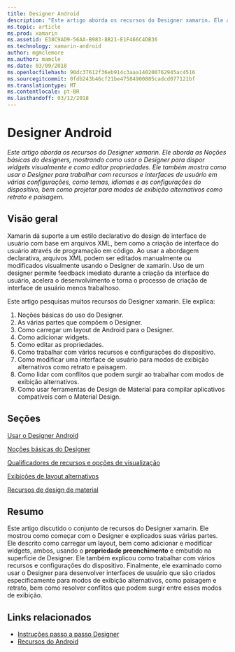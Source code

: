 ```yaml
---
title: Designer Android
description: "Este artigo aborda os recursos do Designer xamarin. Ele aborda as Noções básicas do designers, mostrando como usar o Designer para dispor widgets visualmente e como editar propriedades. Ele também mostra como usar o Designer para trabalhar com recursos e interfaces de usuário em várias configurações, como temas, idiomas e as configurações do dispositivo, bem como projetar para modos de exibição alternativos como retrato e paisagem."
ms.topic: article
ms.prod: xamarin
ms.assetid: E38C9AD9-56AA-B983-8B21-E1F466C4DB36
ms.technology: xamarin-android
author: mgmclemore
ms.author: mamcle
ms.date: 03/09/2018
ms.openlocfilehash: 90dc37612f36eb914c3aaa140200762945ac4516
ms.sourcegitcommit: 0fdb243b46cf21be47584900805cadcd077121bf
ms.translationtype: MT
ms.contentlocale: pt-BR
ms.lasthandoff: 03/12/2018
---
```

# <a name="android-designer"></a>Designer Android

_Este artigo aborda os recursos do Designer xamarin. Ele aborda as Noções básicas do designers, mostrando como usar o Designer para dispor widgets visualmente e como editar propriedades. Ele também mostra como usar o Designer para trabalhar com recursos e interfaces de usuário em várias configurações, como temas, idiomas e as configurações do dispositivo, bem como projetar para modos de exibição alternativos como retrato e paisagem._


## <a name="overview"></a>Visão geral

Xamarin dá suporte a um estilo declarativo do design de interface de usuário com base em arquivos XML, bem como a criação de interface do usuário através de programação em código.
Ao usar a abordagem declarativa, arquivos XML podem ser editados manualmente ou modificados visualmente usando o Designer de xamarin. Uso de um designer permite feedback imediato durante a criação da interface do usuário, acelera o desenvolvimento e torna o processo de criação de interface de usuário menos trabalhoso.

Este artigo pesquisas muitos recursos do Designer xamarin. Ele explica:

1.  Noções básicas do uso do Designer.
2.  As várias partes que compõem o Designer.
3.  Como carregar um layout de Android para o Designer.
4.  Como adicionar widgets.
5.  Como editar as propriedades.
6.  Como trabalhar com vários recursos e configurações do dispositivo.
7.  Como modificar uma interface de usuário para modos de exibição alternativos como retrato e paisagem. 
8.  Como lidar com conflitos que podem surgir ao trabalhar com modos de exibição alternativos. 
9.  Como usar ferramentas de Design de Material para compilar aplicativos compatíveis com o Material Design.



## <a name="sections"></a>Seções

 [Usar o Designer Android](~/android/user-interface/android-designer/designer-walkthrough.md)

 [Noções básicas do Designer](~/android/user-interface/android-designer/designer-basics.md)

 [Qualificadores de recursos e opções de visualização](~/android/user-interface/android-designer/resource-qualifiers.md)

 [Exibições de layout alternativos](~/android/user-interface/android-designer/alternative-layout-views.md)

 [Recursos de design de material](~/android/user-interface/android-designer/material-design-features.md)



## <a name="summary"></a>Resumo

Este artigo discutido o conjunto de recursos do Designer xamarin. Ele mostrou como começar com o Designer e explicados suas várias partes. Ele descrito como carregar um layout, bem como adicionar e modificar widgets, ambos, usando o **propriedade preenchimento** e embutido na superfície de Designer. Ele também explicou como trabalhar com vários recursos e configurações do dispositivo. Finalmente, ele examinado como usar o Designer para desenvolver interfaces de usuário que são criados especificamente para modos de exibição alternativos, como paisagem e retrato, bem como resolver conflitos que podem surgir entre esses modos de exibição. 



## <a name="related-links"></a>Links relacionados

- [Instruções passo a passo Designer](~/android/user-interface/android-designer/designer-walkthrough.md)
- [Recursos do Android](~/android/app-fundamentals/resources-in-android/index.md)
